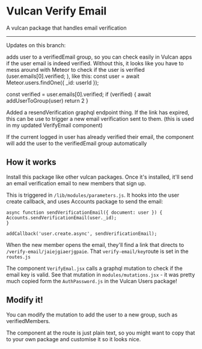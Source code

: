 # Vulcan Verify Email
A vulcan package that handles email verification

---
Updates on this branch:

adds user to a verifiedEmail group, so you can check easily in Vulcan apps if the user email is indeed verified. Without this, it looks like you have to mess around with Meteor to check if the user is verified (user.emails[0].verified; ), like this:
const user = await Meteor.users.findOne({ _id: userId });

const verified = user.emails[0].verified;
        if (verified) {
          await addUserToGroup(user)
          return 2
        }

Added a resendVerification graphql endpoint thing. If the link has expired, this can be use to trigger a new email verification sent to them. (this is used in my updated VerifyEmail component)

If the current logged in user has already verified their email, the component will add the user to the verifiedEmail group automatically

## How it works

Install this package like other vulcan packages. Once it's installed, it'll send an email verification email to new members that sign up.

This is triggered in `/lib/modules/parameters.js`. It hooks into the user create callback, and uses Accounts package to send the email:

```
async function sendVerificationEmail({ document: user }) {
Accounts.sendVerificationEmail(user._id);
}

addCallback('user.create.async', sendVerificationEmail);
```

When the new member opens the email, they'll find a link that directs to `/verify-email/jaiejgiaerjgpaie`. That `verify-email/key`route is set in the `routes.js`

The component `VerifyEmal.jsx` calls a graphql mutation to check if the email key is valid. See that mutation in `modules/mutations.jsx` - it was pretty much copied form the `AuthPassword.js` in the Vulcan Users package!

## Modify it!

You can modify the mutation to add the user to a new group, such as verifiedMembers. 

The component at the route is just plain text, so you might want to copy that to your own package and customise it so it looks nice.
